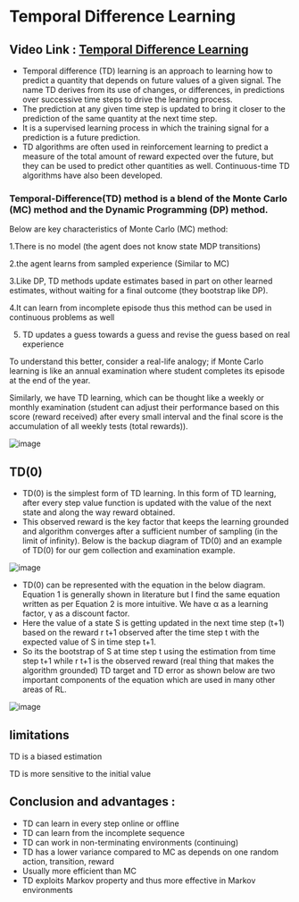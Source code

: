 # Temporal Difference Learning

## Video Link : [Temporal Difference Learning](https://drive.google.com/file/d/12QWOrnVWdrk4cMGZMa-4YMC7uF5-cNcK/view?usp=sharing)

- Temporal difference (TD) learning is an approach to learning how to predict a quantity that depends on future values of a given signal. The name TD derives from its use of changes, or differences, in predictions over successive time steps to drive the learning process. 
- The prediction at any given time step is updated to bring it closer to the prediction of the same quantity at the next time step. 
- It is a supervised learning process in which the training signal for a prediction is a future prediction.
-  TD algorithms are often used in reinforcement learning to predict a measure of the total amount of reward expected over the future, but they can be used to predict other quantities as well. Continuous-time TD algorithms have also been developed.

### Temporal-Difference(TD) method is a blend of the Monte Carlo (MC) method and the Dynamic Programming (DP) method.

Below are key characteristics of Monte Carlo (MC) method:

1.There is no model (the agent does not know state MDP transitions)

2.the agent learns from sampled experience (Similar to MC)

3.Like DP, TD methods update estimates based in part on other learned estimates, without waiting for a final outcome (they bootstrap like DP).

4.It can learn from incomplete episode thus this method can be used in continuous problems as well

5. TD updates a guess towards a guess and revise the guess based on real experience

To understand this better, consider a real-life analogy; if Monte Carlo learning is like an annual examination where student completes its episode at the end of the year. 

Similarly, we have TD learning, which can be thought like a weekly or monthly examination (student can adjust their performance based on this score (reward received) after every small interval and the final score is the accumulation of all weekly tests (total rewards)).

![image](https://user-images.githubusercontent.com/63282184/143806478-cf0e2e8a-e5a3-43b3-8b10-3bcb8c621713.png)


## TD(0)
- TD(0) is the simplest form of TD learning. In this form of TD learning, after every step value function is updated with the value of the next state and along the way reward obtained. 
- This observed reward is the key factor that keeps the learning grounded and algorithm converges after a sufficient number of sampling (in the limit of infinity). Below is the backup diagram of TD(0) and an example of TD(0) for our gem collection and examination example.


![image](https://user-images.githubusercontent.com/63282184/143806513-58e0df6e-3928-44d1-afba-4eac59155027.png)

- TD(0) can be represented with the equation in the below diagram. Equation 1 is generally shown in literature but I find the same equation written as per Equation 2 is more intuitive. We have α as a learning factor, γ as a discount factor. 
- Here the value of a state S is getting updated in the next time step (t+1) based on the reward r t+1 observed after the time step t with the expected value of S in time step t+1.
-  So its the bootstrap of S at time step t using the estimation from time step t+1 while r t+1 is the observed reward (real thing that makes the algorithm grounded) TD target and TD error as shown below are two important components of the equation which are used in many other areas of RL.

![image](https://user-images.githubusercontent.com/63282184/143806718-aba0589d-5032-464e-b952-14d46f542e3f.png)


##  limitations 
TD is a biased estimation

TD is more sensitive to the initial value

## Conclusion and advantages :
- TD can learn in every step online or offline
- TD can learn from the incomplete sequence
- TD can work in non-terminating environments (continuing)
- TD has a lower variance compared to MC as depends on one random action, transition, reward
- Usually more efficient than MC
- TD exploits Markov property and thus more effective in Markov environments
